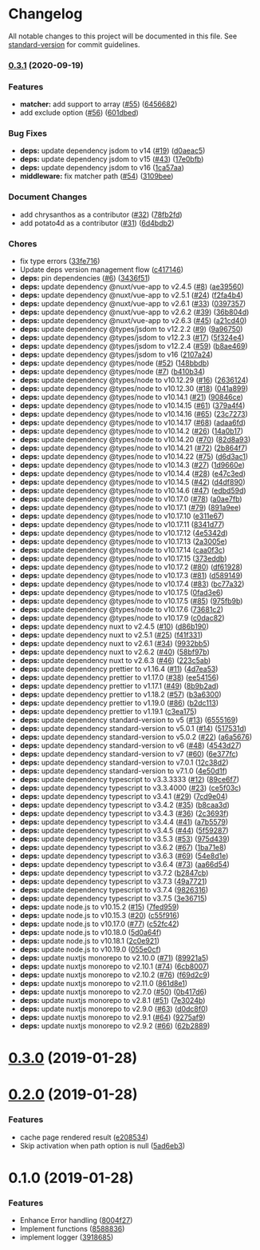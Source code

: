 # Changelog

All notable changes to this project will be documented in this file. See [standard-version](https://github.com/conventional-changelog/standard-version) for commit guidelines.

### [0.3.1](https://github.com/potato4d/nuxt-maintenance-mode/compare/v0.3.0...v0.3.1) (2020-09-19)


### Features

* **matcher:** add support to array ([#55](https://github.com/potato4d/nuxt-maintenance-mode/issues/55)) ([6456682](https://github.com/potato4d/nuxt-maintenance-mode/commit/6456682dbaeb5c30f88d2b08adca7618f0cee031))
* add exclude option ([#56](https://github.com/potato4d/nuxt-maintenance-mode/issues/56)) ([601dbed](https://github.com/potato4d/nuxt-maintenance-mode/commit/601dbedbfb1d5ba4666c486cabebabf3fa2435fe))


### Bug Fixes

* **deps:** update dependency jsdom to v14 ([#19](https://github.com/potato4d/nuxt-maintenance-mode/issues/19)) ([d0aeac5](https://github.com/potato4d/nuxt-maintenance-mode/commit/d0aeac573f5f5dc6b440b5955df59248952db8ba))
* **deps:** update dependency jsdom to v15 ([#43](https://github.com/potato4d/nuxt-maintenance-mode/issues/43)) ([17e0bfb](https://github.com/potato4d/nuxt-maintenance-mode/commit/17e0bfb2d9ef5a3745dc6c065f8bdb016e6a4f58))
* **deps:** update dependency jsdom to v16 ([1ca57aa](https://github.com/potato4d/nuxt-maintenance-mode/commit/1ca57aabdae13a6bcb402bfd6b8dc713e8db5c33))
* **middleware:** fix matcher path ([#54](https://github.com/potato4d/nuxt-maintenance-mode/issues/54)) ([3109bee](https://github.com/potato4d/nuxt-maintenance-mode/commit/3109bee6989d61c88c4af03348af05d148ffeb8c))


### Document Changes

* add chrysanthos as a contributor ([#32](https://github.com/potato4d/nuxt-maintenance-mode/issues/32)) ([78fb2fd](https://github.com/potato4d/nuxt-maintenance-mode/commit/78fb2fd970e11154970843de34332190f6f3155f))
* add potato4d as a contributor ([#31](https://github.com/potato4d/nuxt-maintenance-mode/issues/31)) ([6d4bdb2](https://github.com/potato4d/nuxt-maintenance-mode/commit/6d4bdb26494e6e3944527d6e785ddb8541d342be))


### Chores

* fix type errors ([33fe716](https://github.com/potato4d/nuxt-maintenance-mode/commit/33fe716e827a218538c7680c1c08508fd60ea06f))
* Update deps version management flow ([c417146](https://github.com/potato4d/nuxt-maintenance-mode/commit/c417146e85849a8ededed05ad8369a837284257c))
* **deps:** pin dependencies ([#6](https://github.com/potato4d/nuxt-maintenance-mode/issues/6)) ([3436f51](https://github.com/potato4d/nuxt-maintenance-mode/commit/3436f51e9f4889fda74c15360fdce15a4ef80671))
* **deps:** update dependency @nuxt/vue-app to v2.4.5 ([#8](https://github.com/potato4d/nuxt-maintenance-mode/issues/8)) ([ae39560](https://github.com/potato4d/nuxt-maintenance-mode/commit/ae395600dd9a3380e577a572f936d8526b77019a))
* **deps:** update dependency @nuxt/vue-app to v2.5.1 ([#24](https://github.com/potato4d/nuxt-maintenance-mode/issues/24)) ([f2fa4b4](https://github.com/potato4d/nuxt-maintenance-mode/commit/f2fa4b40e51a3193bd1e8f5e753b717bcb92ec34))
* **deps:** update dependency @nuxt/vue-app to v2.6.1 ([#33](https://github.com/potato4d/nuxt-maintenance-mode/issues/33)) ([0397357](https://github.com/potato4d/nuxt-maintenance-mode/commit/039735747e998769e944a78e945ca7478bdaa656))
* **deps:** update dependency @nuxt/vue-app to v2.6.2 ([#39](https://github.com/potato4d/nuxt-maintenance-mode/issues/39)) ([36b804d](https://github.com/potato4d/nuxt-maintenance-mode/commit/36b804d3c0d7d57c6a8b1b2c1ab9dafd0ba0c312))
* **deps:** update dependency @nuxt/vue-app to v2.6.3 ([#45](https://github.com/potato4d/nuxt-maintenance-mode/issues/45)) ([a21cd40](https://github.com/potato4d/nuxt-maintenance-mode/commit/a21cd40a33b01d7269b5f59ad252ac9a7b18c4e2))
* **deps:** update dependency @types/jsdom to v12.2.2 ([#9](https://github.com/potato4d/nuxt-maintenance-mode/issues/9)) ([9a96750](https://github.com/potato4d/nuxt-maintenance-mode/commit/9a96750c84fb2fbe21fdac86a9693eb27fb92361))
* **deps:** update dependency @types/jsdom to v12.2.3 ([#17](https://github.com/potato4d/nuxt-maintenance-mode/issues/17)) ([5f324e4](https://github.com/potato4d/nuxt-maintenance-mode/commit/5f324e4bfd536dd544618069f1fccbe60d0285f4))
* **deps:** update dependency @types/jsdom to v12.2.4 ([#59](https://github.com/potato4d/nuxt-maintenance-mode/issues/59)) ([b8ae469](https://github.com/potato4d/nuxt-maintenance-mode/commit/b8ae469f789140b3e46654075475c7630f95ba92))
* **deps:** update dependency @types/jsdom to v16 ([2107a24](https://github.com/potato4d/nuxt-maintenance-mode/commit/2107a24d9d85b3b7954ec6090cfcc9f45dbf2417))
* **deps:** update dependency @types/node ([#52](https://github.com/potato4d/nuxt-maintenance-mode/issues/52)) ([148bbdb](https://github.com/potato4d/nuxt-maintenance-mode/commit/148bbdb84ff290de4627f513d1405a38fca83a22))
* **deps:** update dependency @types/node ([#7](https://github.com/potato4d/nuxt-maintenance-mode/issues/7)) ([b410b34](https://github.com/potato4d/nuxt-maintenance-mode/commit/b410b34e9e623a50badb7b7feaab67b6c0093d7d))
* **deps:** update dependency @types/node to v10.12.29 ([#16](https://github.com/potato4d/nuxt-maintenance-mode/issues/16)) ([2636124](https://github.com/potato4d/nuxt-maintenance-mode/commit/2636124ef5c8485dc20b18c31979d134f8deb822))
* **deps:** update dependency @types/node to v10.12.30 ([#18](https://github.com/potato4d/nuxt-maintenance-mode/issues/18)) ([041a899](https://github.com/potato4d/nuxt-maintenance-mode/commit/041a89931d4bf4e5dcbfee1539e3c03f861ce0ab))
* **deps:** update dependency @types/node to v10.14.1 ([#21](https://github.com/potato4d/nuxt-maintenance-mode/issues/21)) ([90846ce](https://github.com/potato4d/nuxt-maintenance-mode/commit/90846ce7ca54148fc3379e63591c0fdb31749dac))
* **deps:** update dependency @types/node to v10.14.15 ([#61](https://github.com/potato4d/nuxt-maintenance-mode/issues/61)) ([379a4f4](https://github.com/potato4d/nuxt-maintenance-mode/commit/379a4f42c1d6d64fc62e4f006eb1c3335a7dcaaf))
* **deps:** update dependency @types/node to v10.14.16 ([#65](https://github.com/potato4d/nuxt-maintenance-mode/issues/65)) ([23c7273](https://github.com/potato4d/nuxt-maintenance-mode/commit/23c7273ca992c6e269e6b1fbae965bac0f18fbe0))
* **deps:** update dependency @types/node to v10.14.17 ([#68](https://github.com/potato4d/nuxt-maintenance-mode/issues/68)) ([adaa6fd](https://github.com/potato4d/nuxt-maintenance-mode/commit/adaa6fd031dae4e4e8aee8defa4cedba82a89ed4))
* **deps:** update dependency @types/node to v10.14.2 ([#26](https://github.com/potato4d/nuxt-maintenance-mode/issues/26)) ([14a0b17](https://github.com/potato4d/nuxt-maintenance-mode/commit/14a0b173b7ed8faeeb306de678ff94a57b3463c8))
* **deps:** update dependency @types/node to v10.14.20 ([#70](https://github.com/potato4d/nuxt-maintenance-mode/issues/70)) ([82d8a93](https://github.com/potato4d/nuxt-maintenance-mode/commit/82d8a93e2a33e7576f7c536c2b987b53e43d0dec))
* **deps:** update dependency @types/node to v10.14.21 ([#72](https://github.com/potato4d/nuxt-maintenance-mode/issues/72)) ([2b864f7](https://github.com/potato4d/nuxt-maintenance-mode/commit/2b864f79436d895b9bcd2532cf02650b38048754))
* **deps:** update dependency @types/node to v10.14.22 ([#75](https://github.com/potato4d/nuxt-maintenance-mode/issues/75)) ([d6d3ac1](https://github.com/potato4d/nuxt-maintenance-mode/commit/d6d3ac1cdc87b03be15e694ed97702bcf1e1fff9))
* **deps:** update dependency @types/node to v10.14.3 ([#27](https://github.com/potato4d/nuxt-maintenance-mode/issues/27)) ([1d9660e](https://github.com/potato4d/nuxt-maintenance-mode/commit/1d9660e007a6264d7d3ac378630bd4836826749e))
* **deps:** update dependency @types/node to v10.14.4 ([#28](https://github.com/potato4d/nuxt-maintenance-mode/issues/28)) ([e47c3ed](https://github.com/potato4d/nuxt-maintenance-mode/commit/e47c3edc9ad1b2f802eeb103bd54b2c17cb675cd))
* **deps:** update dependency @types/node to v10.14.5 ([#42](https://github.com/potato4d/nuxt-maintenance-mode/issues/42)) ([d4df890](https://github.com/potato4d/nuxt-maintenance-mode/commit/d4df890c46732d67e81ff65cc297e2e921e8cdb9))
* **deps:** update dependency @types/node to v10.14.6 ([#47](https://github.com/potato4d/nuxt-maintenance-mode/issues/47)) ([edbd59d](https://github.com/potato4d/nuxt-maintenance-mode/commit/edbd59d46c29002eccaa0b7da57c39df48b9bdc0))
* **deps:** update dependency @types/node to v10.17.0 ([#78](https://github.com/potato4d/nuxt-maintenance-mode/issues/78)) ([a0ae7fb](https://github.com/potato4d/nuxt-maintenance-mode/commit/a0ae7fbb1a99b28439c9ca355fd8baa00c014e10))
* **deps:** update dependency @types/node to v10.17.1 ([#79](https://github.com/potato4d/nuxt-maintenance-mode/issues/79)) ([891a9ee](https://github.com/potato4d/nuxt-maintenance-mode/commit/891a9eeda425af33693820ba8c65143131cb6124))
* **deps:** update dependency @types/node to v10.17.10 ([e311e67](https://github.com/potato4d/nuxt-maintenance-mode/commit/e311e670642658ab2c164bf1a9e4c2cb3e4b9807))
* **deps:** update dependency @types/node to v10.17.11 ([8341d77](https://github.com/potato4d/nuxt-maintenance-mode/commit/8341d77456b9042fbed3472ce13b01d1bde9736a))
* **deps:** update dependency @types/node to v10.17.12 ([4e5342d](https://github.com/potato4d/nuxt-maintenance-mode/commit/4e5342dec1e0e7a8f18a8440295914c4c71eccfa))
* **deps:** update dependency @types/node to v10.17.13 ([2a3005e](https://github.com/potato4d/nuxt-maintenance-mode/commit/2a3005edaf38f2f9ea38fa8990c88bf8231ae456))
* **deps:** update dependency @types/node to v10.17.14 ([caa0f3c](https://github.com/potato4d/nuxt-maintenance-mode/commit/caa0f3cd1021d054480e723300a2f6ea5dfa91df))
* **deps:** update dependency @types/node to v10.17.15 ([373eddb](https://github.com/potato4d/nuxt-maintenance-mode/commit/373eddbbb02bf704e0bc2b271388934c42f87c9e))
* **deps:** update dependency @types/node to v10.17.2 ([#80](https://github.com/potato4d/nuxt-maintenance-mode/issues/80)) ([df61928](https://github.com/potato4d/nuxt-maintenance-mode/commit/df61928a884be7ac09a9a9b65402d374c4369b90))
* **deps:** update dependency @types/node to v10.17.3 ([#81](https://github.com/potato4d/nuxt-maintenance-mode/issues/81)) ([d589149](https://github.com/potato4d/nuxt-maintenance-mode/commit/d589149119c804fcea2338c41b6d970df01ac405))
* **deps:** update dependency @types/node to v10.17.4 ([#83](https://github.com/potato4d/nuxt-maintenance-mode/issues/83)) ([bc77a32](https://github.com/potato4d/nuxt-maintenance-mode/commit/bc77a32d040d989a70695f7833478816033601f9))
* **deps:** update dependency @types/node to v10.17.5 ([0fad3e6](https://github.com/potato4d/nuxt-maintenance-mode/commit/0fad3e6ea92c7a9b09a634c7a58d15007eefe48c))
* **deps:** update dependency @types/node to v10.17.5 ([#85](https://github.com/potato4d/nuxt-maintenance-mode/issues/85)) ([975fb9b](https://github.com/potato4d/nuxt-maintenance-mode/commit/975fb9bd9393ba49a3ae563d6c2de136eadaefcc))
* **deps:** update dependency @types/node to v10.17.6 ([73681c2](https://github.com/potato4d/nuxt-maintenance-mode/commit/73681c2758184724f9c58fb3f4b5ccc9cd00da53))
* **deps:** update dependency @types/node to v10.17.9 ([c0dac82](https://github.com/potato4d/nuxt-maintenance-mode/commit/c0dac82bae337edfb0a6db770188ce80bf89626b))
* **deps:** update dependency nuxt to v2.4.5 ([#10](https://github.com/potato4d/nuxt-maintenance-mode/issues/10)) ([d86b190](https://github.com/potato4d/nuxt-maintenance-mode/commit/d86b190f096b6cfe0742d7ab29a396b4cb601d62))
* **deps:** update dependency nuxt to v2.5.1 ([#25](https://github.com/potato4d/nuxt-maintenance-mode/issues/25)) ([f41f331](https://github.com/potato4d/nuxt-maintenance-mode/commit/f41f331979dae45f894c409e814f969273dde819))
* **deps:** update dependency nuxt to v2.6.1 ([#34](https://github.com/potato4d/nuxt-maintenance-mode/issues/34)) ([9932bb5](https://github.com/potato4d/nuxt-maintenance-mode/commit/9932bb5bdce44de54b4a30276e94cc5d8d86816f))
* **deps:** update dependency nuxt to v2.6.2 ([#40](https://github.com/potato4d/nuxt-maintenance-mode/issues/40)) ([58bf97b](https://github.com/potato4d/nuxt-maintenance-mode/commit/58bf97bf13302177e4442915e80145a0ddddcfc1))
* **deps:** update dependency nuxt to v2.6.3 ([#46](https://github.com/potato4d/nuxt-maintenance-mode/issues/46)) ([223c5ab](https://github.com/potato4d/nuxt-maintenance-mode/commit/223c5ab1c5e4659dee33181bbe53151830281233))
* **deps:** update dependency prettier to v1.16.4 ([#11](https://github.com/potato4d/nuxt-maintenance-mode/issues/11)) ([4d7ea53](https://github.com/potato4d/nuxt-maintenance-mode/commit/4d7ea53dc8a09ce96ffc1de82e82a39c7bb8f08d))
* **deps:** update dependency prettier to v1.17.0 ([#38](https://github.com/potato4d/nuxt-maintenance-mode/issues/38)) ([ee54156](https://github.com/potato4d/nuxt-maintenance-mode/commit/ee54156381327db190d9d55955366b4715bdd0ae))
* **deps:** update dependency prettier to v1.17.1 ([#49](https://github.com/potato4d/nuxt-maintenance-mode/issues/49)) ([8b9b2ad](https://github.com/potato4d/nuxt-maintenance-mode/commit/8b9b2ad22150ecb7dd31e6a4fa5ecfa857899ea7))
* **deps:** update dependency prettier to v1.18.2 ([#57](https://github.com/potato4d/nuxt-maintenance-mode/issues/57)) ([b3a6300](https://github.com/potato4d/nuxt-maintenance-mode/commit/b3a630071379cb273d2422f80e9f850175536cd9))
* **deps:** update dependency prettier to v1.19.0 ([#86](https://github.com/potato4d/nuxt-maintenance-mode/issues/86)) ([b2dc113](https://github.com/potato4d/nuxt-maintenance-mode/commit/b2dc11333edca2ab8cc75b46ddfe043247daea29))
* **deps:** update dependency prettier to v1.19.1 ([c3ea175](https://github.com/potato4d/nuxt-maintenance-mode/commit/c3ea17547485fa03937c83ded187dab0ff909eb4))
* **deps:** update dependency standard-version to v5 ([#13](https://github.com/potato4d/nuxt-maintenance-mode/issues/13)) ([6555169](https://github.com/potato4d/nuxt-maintenance-mode/commit/6555169e6313798447ece9a474332d6d7bfa9827))
* **deps:** update dependency standard-version to v5.0.1 ([#14](https://github.com/potato4d/nuxt-maintenance-mode/issues/14)) ([517531d](https://github.com/potato4d/nuxt-maintenance-mode/commit/517531d8316989fa97c3f823578b782c1121bc37))
* **deps:** update dependency standard-version to v5.0.2 ([#22](https://github.com/potato4d/nuxt-maintenance-mode/issues/22)) ([a6a5676](https://github.com/potato4d/nuxt-maintenance-mode/commit/a6a5676be1b937fd5bf06361202043f5667adb78))
* **deps:** update dependency standard-version to v6 ([#48](https://github.com/potato4d/nuxt-maintenance-mode/issues/48)) ([4543d27](https://github.com/potato4d/nuxt-maintenance-mode/commit/4543d27e389cdf63c842fd4745fb61f71c89f648))
* **deps:** update dependency standard-version to v7 ([#60](https://github.com/potato4d/nuxt-maintenance-mode/issues/60)) ([6e377fc](https://github.com/potato4d/nuxt-maintenance-mode/commit/6e377fc1d787ade1fde4627e29e4da965510e77c))
* **deps:** update dependency standard-version to v7.0.1 ([12c38d2](https://github.com/potato4d/nuxt-maintenance-mode/commit/12c38d243e0c34aaf53fd9b3aaa337f4f683fc0d))
* **deps:** update dependency standard-version to v7.1.0 ([4e50d1f](https://github.com/potato4d/nuxt-maintenance-mode/commit/4e50d1fee695968335138258b7c68c340c1a6539))
* **deps:** update dependency typescript to v3.3.3333 ([#12](https://github.com/potato4d/nuxt-maintenance-mode/issues/12)) ([89ce6f7](https://github.com/potato4d/nuxt-maintenance-mode/commit/89ce6f7eff960d9569e67794bf7fb81cf7474ba5))
* **deps:** update dependency typescript to v3.3.4000 ([#23](https://github.com/potato4d/nuxt-maintenance-mode/issues/23)) ([ce5f03c](https://github.com/potato4d/nuxt-maintenance-mode/commit/ce5f03c786d6eee09d14abc209973500801caa0c))
* **deps:** update dependency typescript to v3.4.1 ([#29](https://github.com/potato4d/nuxt-maintenance-mode/issues/29)) ([7cd9e04](https://github.com/potato4d/nuxt-maintenance-mode/commit/7cd9e0406af64705984c540779b1a4f4ae791f89))
* **deps:** update dependency typescript to v3.4.2 ([#35](https://github.com/potato4d/nuxt-maintenance-mode/issues/35)) ([b8caa3d](https://github.com/potato4d/nuxt-maintenance-mode/commit/b8caa3dc118381efcda26958b62f0138a3afc768))
* **deps:** update dependency typescript to v3.4.3 ([#36](https://github.com/potato4d/nuxt-maintenance-mode/issues/36)) ([2c3693f](https://github.com/potato4d/nuxt-maintenance-mode/commit/2c3693fb9820995a7abec626b6aa0dfee2becd87))
* **deps:** update dependency typescript to v3.4.4 ([#41](https://github.com/potato4d/nuxt-maintenance-mode/issues/41)) ([a7b5579](https://github.com/potato4d/nuxt-maintenance-mode/commit/a7b5579b2716ff184417fede329353c9c85c29b8))
* **deps:** update dependency typescript to v3.4.5 ([#44](https://github.com/potato4d/nuxt-maintenance-mode/issues/44)) ([5f59287](https://github.com/potato4d/nuxt-maintenance-mode/commit/5f59287ae91940e28699e9d8b6502d923b7eba82))
* **deps:** update dependency typescript to v3.5.3 ([#53](https://github.com/potato4d/nuxt-maintenance-mode/issues/53)) ([975d439](https://github.com/potato4d/nuxt-maintenance-mode/commit/975d4398225ea85f0df41260b762d0b6720a74f6))
* **deps:** update dependency typescript to v3.6.2 ([#67](https://github.com/potato4d/nuxt-maintenance-mode/issues/67)) ([1ba71e8](https://github.com/potato4d/nuxt-maintenance-mode/commit/1ba71e84ee8a5ccc2e0fe00270c1ed6d5fa2ff3c))
* **deps:** update dependency typescript to v3.6.3 ([#69](https://github.com/potato4d/nuxt-maintenance-mode/issues/69)) ([54e8d1e](https://github.com/potato4d/nuxt-maintenance-mode/commit/54e8d1ec527f614c42fb3fbaac27d9f6fc2f7cc3))
* **deps:** update dependency typescript to v3.6.4 ([#73](https://github.com/potato4d/nuxt-maintenance-mode/issues/73)) ([aa66d54](https://github.com/potato4d/nuxt-maintenance-mode/commit/aa66d544c561a2c046c7010f0ed692186317232c))
* **deps:** update dependency typescript to v3.7.2 ([b2847cb](https://github.com/potato4d/nuxt-maintenance-mode/commit/b2847cb0eecad29712f8ec0bc87a35be4650952c))
* **deps:** update dependency typescript to v3.7.3 ([49a7721](https://github.com/potato4d/nuxt-maintenance-mode/commit/49a7721c23538d59e4b8c32850828e49b5abff1a))
* **deps:** update dependency typescript to v3.7.4 ([9826316](https://github.com/potato4d/nuxt-maintenance-mode/commit/9826316bdc3484fe8722e2c162769b4f4d196e00))
* **deps:** update dependency typescript to v3.7.5 ([3e36715](https://github.com/potato4d/nuxt-maintenance-mode/commit/3e367151025f3f883198fee2d809583bc257d961))
* **deps:** update node.js to v10.15.2 ([#15](https://github.com/potato4d/nuxt-maintenance-mode/issues/15)) ([7fed959](https://github.com/potato4d/nuxt-maintenance-mode/commit/7fed9591d4f09640d03a9241ee7aded828126d7c))
* **deps:** update node.js to v10.15.3 ([#20](https://github.com/potato4d/nuxt-maintenance-mode/issues/20)) ([c55f916](https://github.com/potato4d/nuxt-maintenance-mode/commit/c55f916223876b1d19d2baaf95c5cae9267633db))
* **deps:** update node.js to v10.17.0 ([#77](https://github.com/potato4d/nuxt-maintenance-mode/issues/77)) ([c52fc42](https://github.com/potato4d/nuxt-maintenance-mode/commit/c52fc42abc0876ecd2d4aa7425ff9f73321b3866))
* **deps:** update node.js to v10.18.0 ([5d0a64f](https://github.com/potato4d/nuxt-maintenance-mode/commit/5d0a64fc8760c6e5ed3551c6f54b436c3a57832e))
* **deps:** update node.js to v10.18.1 ([2c0e921](https://github.com/potato4d/nuxt-maintenance-mode/commit/2c0e9213b27197f7e38ecb5e6a12ea74c11e57b5))
* **deps:** update node.js to v10.19.0 ([055e0cf](https://github.com/potato4d/nuxt-maintenance-mode/commit/055e0cfde5ddf805ef908eefcf04250c2c07ab34))
* **deps:** update nuxtjs monorepo to v2.10.0 ([#71](https://github.com/potato4d/nuxt-maintenance-mode/issues/71)) ([89921a5](https://github.com/potato4d/nuxt-maintenance-mode/commit/89921a5010350bf04f4becb935f2491638cfbabd))
* **deps:** update nuxtjs monorepo to v2.10.1 ([#74](https://github.com/potato4d/nuxt-maintenance-mode/issues/74)) ([6cb8007](https://github.com/potato4d/nuxt-maintenance-mode/commit/6cb800788b0c64dce793f1e336735cbf750e7f05))
* **deps:** update nuxtjs monorepo to v2.10.2 ([#76](https://github.com/potato4d/nuxt-maintenance-mode/issues/76)) ([f69d2c9](https://github.com/potato4d/nuxt-maintenance-mode/commit/f69d2c94c32262497b3dfed4df501df98e117651))
* **deps:** update nuxtjs monorepo to v2.11.0 ([861d8e1](https://github.com/potato4d/nuxt-maintenance-mode/commit/861d8e17370e795764b6b546b1440b098cae2f27))
* **deps:** update nuxtjs monorepo to v2.7.0 ([#50](https://github.com/potato4d/nuxt-maintenance-mode/issues/50)) ([0b417d6](https://github.com/potato4d/nuxt-maintenance-mode/commit/0b417d613a3434622e1f2bc539a623926b7f417f))
* **deps:** update nuxtjs monorepo to v2.8.1 ([#51](https://github.com/potato4d/nuxt-maintenance-mode/issues/51)) ([7e3024b](https://github.com/potato4d/nuxt-maintenance-mode/commit/7e3024bd6e1770929ff0f2a156626b7a192bb804))
* **deps:** update nuxtjs monorepo to v2.9.0 ([#63](https://github.com/potato4d/nuxt-maintenance-mode/issues/63)) ([d0dc8f0](https://github.com/potato4d/nuxt-maintenance-mode/commit/d0dc8f0f695a19914fc5a7671247f17101b207bb))
* **deps:** update nuxtjs monorepo to v2.9.1 ([#64](https://github.com/potato4d/nuxt-maintenance-mode/issues/64)) ([9275af9](https://github.com/potato4d/nuxt-maintenance-mode/commit/9275af9c7bb025d1c13e6c9f13c62337b3e80042))
* **deps:** update nuxtjs monorepo to v2.9.2 ([#66](https://github.com/potato4d/nuxt-maintenance-mode/issues/66)) ([62b2889](https://github.com/potato4d/nuxt-maintenance-mode/commit/62b2889ce874a4464c3785c68f0f74beba6d5cc9))

<a name="0.3.0"></a>
# [0.3.0](https://github.com/potato4d/nuxt-maintenance-mode/compare/v0.2.0...v0.3.0) (2019-01-28)



<a name="0.2.0"></a>
# [0.2.0](https://github.com/potato4d/nuxt-maintenance-mode/compare/v0.1.0...v0.2.0) (2019-01-28)


### Features

* cache page rendered result ([e208534](https://github.com/potato4d/nuxt-maintenance-mode/commit/e208534))
* Skip activation when path option is null ([5ad6eb3](https://github.com/potato4d/nuxt-maintenance-mode/commit/5ad6eb3))



<a name="0.1.0"></a>

# 0.1.0 (2019-01-28)

### Features

- Enhance Error handling ([8004f27](https://github.com/potato4d/nuxt-maintenance-mode/commit/8004f27))
- Implement functions ([8588836](https://github.com/potato4d/nuxt-maintenance-mode/commit/8588836))
- implement logger ([3918685](https://github.com/potato4d/nuxt-maintenance-mode/commit/3918685))
